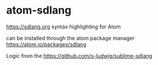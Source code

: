 # atom-sdlang
https://sdlang.org syntax highlighting for Atom

can be installed through the atom package manager https://atom.io/packages/sdlang

Logic from the https://github.com/s-ludwig/sublime-sdlang
